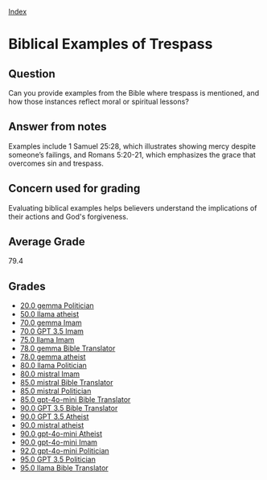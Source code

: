 
[Index](../index.md)
# Biblical Examples of Trespass
## Question
Can you provide examples from the Bible where trespass is mentioned, and how those instances reflect moral or spiritual lessons?

## Answer from notes
Examples include 1 Samuel 25:28, which illustrates showing mercy despite someone’s failings, and Romans 5:20-21, which emphasizes the grace that overcomes sin and trespass.

## Concern used for grading
Evaluating biblical examples helps believers understand the implications of their actions and God's forgiveness.

## Average Grade
79.4

## Grades
 * [20.0 gemma Politician](../answers/gemma_Politician/Biblical_Examples_of_Trespass.md)
 * [50.0 llama atheist](../answers/llama_atheist/Biblical_Examples_of_Trespass.md)
 * [70.0 gemma Imam](../answers/gemma_Imam/Biblical_Examples_of_Trespass.md)
 * [70.0 GPT 3.5 Imam](../answers/GPT_3.5_Imam/Biblical_Examples_of_Trespass.md)
 * [75.0 llama Imam](../answers/llama_Imam/Biblical_Examples_of_Trespass.md)
 * [78.0 gemma Bible Translator](../answers/gemma_Bible_Translator/Biblical_Examples_of_Trespass.md)
 * [78.0 gemma atheist](../answers/gemma_atheist/Biblical_Examples_of_Trespass.md)
 * [80.0 llama Politician](../answers/llama_Politician/Biblical_Examples_of_Trespass.md)
 * [80.0 mistral Imam](../answers/mistral_Imam/Biblical_Examples_of_Trespass.md)
 * [85.0 mistral Bible Translator](../answers/mistral_Bible_Translator/Biblical_Examples_of_Trespass.md)
 * [85.0 mistral Politician](../answers/mistral_Politician/Biblical_Examples_of_Trespass.md)
 * [85.0 gpt-4o-mini Bible Translator](../answers/gpt-4o-mini_Bible_Translator/Biblical_Examples_of_Trespass.md)
 * [90.0 GPT 3.5 Bible Translator](../answers/GPT_3.5_Bible_Translator/Biblical_Examples_of_Trespass.md)
 * [90.0 GPT 3.5 Atheist](../answers/GPT_3.5_Atheist/Biblical_Examples_of_Trespass.md)
 * [90.0 mistral atheist](../answers/mistral_atheist/Biblical_Examples_of_Trespass.md)
 * [90.0 gpt-4o-mini Atheist](../answers/gpt-4o-mini_Atheist/Biblical_Examples_of_Trespass.md)
 * [90.0 gpt-4o-mini Imam](../answers/gpt-4o-mini_Imam/Biblical_Examples_of_Trespass.md)
 * [92.0 gpt-4o-mini Politician](../answers/gpt-4o-mini_Politician/Biblical_Examples_of_Trespass.md)
 * [95.0 GPT 3.5 Politician](../answers/GPT_3.5_Politician/Biblical_Examples_of_Trespass.md)
 * [95.0 llama Bible Translator](../answers/llama_Bible_Translator/Biblical_Examples_of_Trespass.md)

